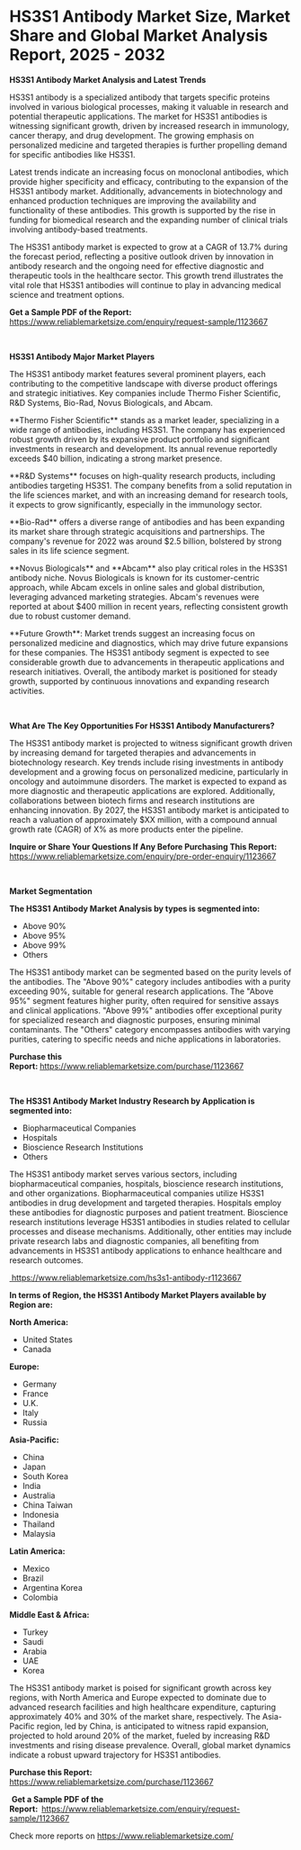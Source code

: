 <p><h1>HS3S1 Antibody Market Size, Market Share and Global Market Analysis Report, 2025 - 2032</h1></p><p><strong>HS3S1 Antibody Market Analysis and Latest Trends</strong></p>
<p><p>HS3S1 antibody is a specialized antibody that targets specific proteins involved in various biological processes, making it valuable in research and potential therapeutic applications. The market for HS3S1 antibodies is witnessing significant growth, driven by increased research in immunology, cancer therapy, and drug development. The growing emphasis on personalized medicine and targeted therapies is further propelling demand for specific antibodies like HS3S1.</p><p>Latest trends indicate an increasing focus on monoclonal antibodies, which provide higher specificity and efficacy, contributing to the expansion of the HS3S1 antibody market. Additionally, advancements in biotechnology and enhanced production techniques are improving the availability and functionality of these antibodies. This growth is supported by the rise in funding for biomedical research and the expanding number of clinical trials involving antibody-based treatments.</p><p>The HS3S1 antibody market is expected to grow at a CAGR of 13.7% during the forecast period, reflecting a positive outlook driven by innovation in antibody research and the ongoing need for effective diagnostic and therapeutic tools in the healthcare sector. This growth trend illustrates the vital role that HS3S1 antibodies will continue to play in advancing medical science and treatment options.</p></p>
<p><strong>Get a Sample PDF of the Report:&nbsp;</strong> <a href="https://www.reliablemarketsize.com/enquiry/request-sample/1123667?utm_campaign=1133&utm_medium=2&utm_source=Github&utm_content=ia&utm_term=03032025&utm_id=hs3s1-antibody">https://www.reliablemarketsize.com/enquiry/request-sample/1123667</a></p>
<p>&nbsp;</p>
<p><strong>HS3S1 Antibody Major Market Players</strong></p>
<p><p>The HS3S1 antibody market features several prominent players, each contributing to the competitive landscape with diverse product offerings and strategic initiatives. Key companies include Thermo Fisher Scientific, R&D Systems, Bio-Rad, Novus Biologicals, and Abcam.</p><p>**Thermo Fisher Scientific** stands as a market leader, specializing in a wide range of antibodies, including HS3S1. The company has experienced robust growth driven by its expansive product portfolio and significant investments in research and development. Its annual revenue reportedly exceeds $40 billion, indicating a strong market presence.</p><p>**R&D Systems** focuses on high-quality research products, including antibodies targeting HS3S1. The company benefits from a solid reputation in the life sciences market, and with an increasing demand for research tools, it expects to grow significantly, especially in the immunology sector.</p><p>**Bio-Rad** offers a diverse range of antibodies and has been expanding its market share through strategic acquisitions and partnerships. The company's revenue for 2022 was around $2.5 billion, bolstered by strong sales in its life science segment.</p><p>**Novus Biologicals** and **Abcam** also play critical roles in the HS3S1 antibody niche. Novus Biologicals is known for its customer-centric approach, while Abcam excels in online sales and global distribution, leveraging advanced marketing strategies. Abcam's revenues were reported at about $400 million in recent years, reflecting consistent growth due to robust customer demand.</p><p>**Future Growth**: Market trends suggest an increasing focus on personalized medicine and diagnostics, which may drive future expansions for these companies. The HS3S1 antibody segment is expected to see considerable growth due to advancements in therapeutic applications and research initiatives. Overall, the antibody market is positioned for steady growth, supported by continuous innovations and expanding research activities.</p></p>
<p>&nbsp;</p>
<p><strong>What Are The Key Opportunities For HS3S1 Antibody Manufacturers?</strong></p>
<p><p>The HS3S1 antibody market is projected to witness significant growth driven by increasing demand for targeted therapies and advancements in biotechnology research. Key trends include rising investments in antibody development and a growing focus on personalized medicine, particularly in oncology and autoimmune disorders. The market is expected to expand as more diagnostic and therapeutic applications are explored. Additionally, collaborations between biotech firms and research institutions are enhancing innovation. By 2027, the HS3S1 antibody market is anticipated to reach a valuation of approximately $XX million, with a compound annual growth rate (CAGR) of X% as more products enter the pipeline.</p></p>
<p><strong>Inquire or Share Your Questions If Any Before Purchasing This Report:</strong> <a href="https://www.reliablemarketsize.com/enquiry/pre-order-enquiry/1123667?utm_campaign=1133&utm_medium=2&utm_source=Github&utm_content=ia&utm_term=03032025&utm_id=hs3s1-antibody">https://www.reliablemarketsize.com/enquiry/pre-order-enquiry/1123667</a></p>
<p>&nbsp;</p>
<p><strong>Market Segmentation</strong></p>
<p><strong>The HS3S1 Antibody Market Analysis by types is segmented into:</strong></p>
<p><ul><li>Above 90%</li><li>Above 95%</li><li>Above 99%</li><li>Others</li></ul></p>
<p><p>The HS3S1 antibody market can be segmented based on the purity levels of the antibodies. The "Above 90%" category includes antibodies with a purity exceeding 90%, suitable for general research applications. The "Above 95%" segment features higher purity, often required for sensitive assays and clinical applications. "Above 99%" antibodies offer exceptional purity for specialized research and diagnostic purposes, ensuring minimal contaminants. The "Others" category encompasses antibodies with varying purities, catering to specific needs and niche applications in laboratories.</p></p>
<p><strong>Purchase this Report:&nbsp;</strong><a href="https://www.reliablemarketsize.com/purchase/1123667?utm_campaign=1133&utm_medium=2&utm_source=Github&utm_content=ia&utm_term=03032025&utm_id=hs3s1-antibody">https://www.reliablemarketsize.com/purchase/1123667</a></p>
<p>&nbsp;</p>
<p><strong>The HS3S1 Antibody Market Industry Research by Application is segmented into:</strong></p>
<p><ul><li>Biopharmaceutical Companies</li><li>Hospitals</li><li>Bioscience Research Institutions</li><li>Others</li></ul></p>
<p><p>The HS3S1 antibody market serves various sectors, including biopharmaceutical companies, hospitals, bioscience research institutions, and other organizations. Biopharmaceutical companies utilize HS3S1 antibodies in drug development and targeted therapies. Hospitals employ these antibodies for diagnostic purposes and patient treatment. Bioscience research institutions leverage HS3S1 antibodies in studies related to cellular processes and disease mechanisms. Additionally, other entities may include private research labs and diagnostic companies, all benefiting from advancements in HS3S1 antibody applications to enhance healthcare and research outcomes.</p></p>
<p><a href="https://www.reliablemarketsize.com/hs3s1-antibody-r1123667?utm_campaign=1133&utm_medium=2&utm_source=Github&utm_content=ia&utm_term=03032025&utm_id=hs3s1-antibody">&nbsp;https://www.reliablemarketsize.com/hs3s1-antibody-r1123667</a></p>
<p><strong>In terms of Region, the HS3S1 Antibody Market Players available by Region are:</strong></p>
<p>
    <p> <strong> North America: </strong>
        <ul>
            <li>United States</li>
            <li>Canada</li>
        </ul>
        </p> 
    <p> <strong> Europe: </strong>
        <ul>
            <li>Germany</li>
            <li>France</li>
            <li>U.K.</li>
            <li>Italy</li>
            <li>Russia</li>
        </ul>
        </p> 
    <p> <strong> Asia-Pacific: </strong>
        <ul>
            <li>China</li>
            <li>Japan</li>
            <li>South Korea</li>
            <li>India</li>
            <li>Australia</li>
            <li>China Taiwan</li>
            <li>Indonesia</li>
            <li>Thailand</li>
            <li>Malaysia</li>
        </ul>
        </p> 
    <p> <strong> Latin America: </strong>
        <ul>
            <li>Mexico</li>
            <li>Brazil</li>
            <li>Argentina Korea</li>
            <li>Colombia</li>
        </ul>
        </p> 
    <p> <strong> Middle East & Africa: </strong>
        <ul>
            <li>Turkey</li>
            <li>Saudi</li>
            <li>Arabia</li>
            <li>UAE</li>
            <li>Korea</li>
        </ul>
    </p>
    </p>
<p><p>The HS3S1 antibody market is poised for significant growth across key regions, with North America and Europe expected to dominate due to advanced research facilities and high healthcare expenditure, capturing approximately 40% and 30% of the market share, respectively. The Asia-Pacific region, led by China, is anticipated to witness rapid expansion, projected to hold around 20% of the market, fueled by increasing R&D investments and rising disease prevalence. Overall, global market dynamics indicate a robust upward trajectory for HS3S1 antibodies.</p></p>
<p><strong>Purchase this Report: </strong><a href="https://www.reliablemarketsize.com/purchase/1123667?utm_campaign=1133&utm_medium=2&utm_source=Github&utm_content=ia&utm_term=03032025&utm_id=hs3s1-antibody">https://www.reliablemarketsize.com/purchase/1123667</a></p>
<p>&nbsp;<strong>Get a Sample PDF of the Report:&nbsp;&nbsp;</strong><a href="https://www.reliablemarketsize.com/enquiry/request-sample/1123667?utm_campaign=1133&utm_medium=2&utm_source=Github&utm_content=ia&utm_term=03032025&utm_id=hs3s1-antibody">https://www.reliablemarketsize.com/enquiry/request-sample/1123667</a></p>
<p><strong></strong></p>
<p>Check more reports on <a href="https://www.reliablemarketsize.com/?utm_campaign=1133&utm_medium=2&utm_source=Github&utm_content=ia&utm_term=03032025&utm_id=hs3s1-antibody">https://www.reliablemarketsize.com/</a></p>
